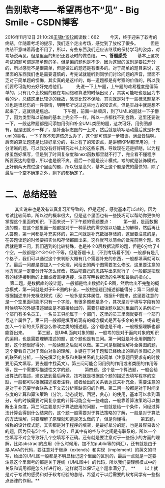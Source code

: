 # 告别软考——希望再也不“见” - Big Smile - CSDN博客
2016年11月12日 21:10:28[王啸tr1912](https://me.csdn.net/tr1912)阅读数：662
        今天，终于迎来了软考的终结，伴随着考场的提示，我们逐个走出考场，感觉到了放松了很多。
         但是终结不意味着再也不用了，所以，有些东西我们还应该继续的保持学习的姿势，对考场说再见，但是里面的知识还要及时的做总结。
**一、答题感受**
        基本上这次考试的题可谓是简单题的多，但是偏的题也是不少，因为这里的区别是要拉开分的，所以感觉不是很简单，但是做过的题还是有很多的。对于简单的题目来说，这里面的东西我们也是需要谨慎的，考完试就能听到同学们讨论问题的声音，里面不乏对于简单题的懊悔，其实真的是这样的，每一道题都是有考察的价值的，所以我们要尽可能的去好好完成他们。
        先说一下上午题，上午题的难易程度是偏简单的，只有几个比较偏的题在考网络和算法的时候出现了，其实可能吧也是因为书看的少，总结这里比较少的缘故，感觉比较不保险，其次就是对于一些概念题拿不准也是很悲伤的一件事情，明明都听说过这些地方的知识点，但是实战中就是想不起来了，这就很是尴尬。
        下午题，前面一路顺风，到了UML的题就一下子懵了，因为类型和以前做的基本上完全不一样，所以一点都找不到套路，这里还要说一下，一般这种题都是问添加用例和补全UML类图的题，这次可好，用例图都有，但是图就不一样了，是补全状态图的一上来，然后就是填写活动最后就是补充uml的类名，一下子就不知道该怎么办了，这个题可谓是一步错误，满盘皆输啊。后面的算法题还是比较好拿分的，书上有了的知识点，是讲解KPM那里用的，十分清晰的题，可以我没有好好研究过书上的这些东西，导致现在还是抓瞎，以为程序虽然好填写，但是到了时间复杂度和next函数那里就不行了，完全看不懂程序所要表达的意思，所以也是很不爽。最后一个题是设计模式，考的就是装饰模式，正好前两天做过这个里面的题，所以很是高兴，基本上这个题是做的最快的，除了最后一个空不确定之外，剩下的都确定了。
# 二、总结经验
        其实说来也是没有认真复习所导致的，但是还好，感觉基本可以过的，因为考试比较简单，所以过的概率很大，但是这个里面也有一些技巧可以帮助你更快的掌握这个里面的知识，下面来说一下下午题的答题要点：
        第一题，是画数据流的题，在这个题里面一般都是对于一种系统的需求做以功能上的解释，然后再让人答题，第一问都是补充实体的，第二问就是补充数据存储的，这里要注意的是，在答题读题的时候要把实体和存储都画出来，这样就可以简单的做完前两个题。然后就是第三问，我们遇到的比较特殊，也是补全0层数据流图的题，但是6分给了4个空，一般都是2个3个6个不等，但是答题卡上（不到考场看不到）一般都有是几个格子，我们可以通过这个来判断大概有几个需要补充的东西，一般都填满就可以了。最后一问都是要加入一个处理，问给出的两个图需要怎么修改，这里要注意的地方就是一定要分开写怎么修改，然后吧自己的思路写出来就行了（一般都是把现有的线连接到新的上面或者直接连接，注意写明数据流的名字和最后的指向）。
        第二题，是数据库的设计题，一般都是给出数据的E-R图，然后给出不完整的概念模式，第一问就是对于E-R图的补全，一般根据题目描述都能得分；第二问都是根据描述来补充概念模式（表）一般多是实体属性，根据E-R图来，这里要注意的是一个空里面可能不只有一个字段，有很多题都是多个，其次是对于填写字段有的时候填写的外键描述里面是不直接给出的，需要仔细读题以区别里面的关系例如一个部门有多名员工，一名员工只能属于一个部门，这里的员工里面就要有一个部门号这个属性了。第三问一般都是填写的现有的概念模式是否有多余的关系，或者是加入一个新的关系要怎么修改之类的描述题，这个题也是不难，一般根据理解也都能答出来。
        第三题，是UML面向对象的题，一般考的是对于面向对象的知识的运用，也是需要理解描述的题，这个题也是有三问。第一问就是补全用例图的题，这个题很好得分，一般读题之后就可以做。第二问是根据理解补全类图的题，这个要看自己对于面向对象的理解，关键在于对于题和已经给出的空的类图框之间的联系的分析，一般先填泛化关系和关联关系的比较简单（注意题目要求有的时候要用英文填写，要去题中找英文）。第三问可能会问用例的作用或者类图的作用等等，是一个需要写描述性文字的题。
        第四题，这个是一个算法题，一般会给出算法的描述，建议放到最后再做。技巧就是根据这个题的描述去填写程序的空缺，一般都可以根据描述或者注释，或者给出的关系表达式来补充全，需要注意的是对于补充要学会联系上下文去分析空缺语句的作用。第二问一般都是对于时间复杂度的计算和算法策略（分治，动态规划，回溯，贪心）的使用，基本可以拿到满分，有的时候需要时间复杂度的计算可能会有一些难度，一般靠着算法策略可以推断出复杂度。第三问主要是对于算法应用的问题，一般就是给一个条件，问经过算法计算会得到什么结果的，这个题一般需要对于算法策略的了解，一般是对于算法的方法理解，只要理解了原理就知道是怎么做的了，但是你懂得。
        第五题，俗称的设计模式题，其实都是对于程序的填空，是最好拿分的题，也是最容易丢分的题，因为只有5个空，每个3分，且其中有的空与空之间是有联系的，所以一个空填写不对会导致好几个空填写不正确。还有就是要注意对于一些细小的方面的理解，比如abstract的应用（什么时候用，加不加public等的词汇），还有就是由于是JAVA的代码，要注意对于继承（extends）和实现（implement）的英文的书写，给出的UML图一般都是不明显标记这个里面的区别的，最后一点就是一定要注意这个里面考的都是关于连线（UML图中）的代码，所以我们要理解模式中的关系和调用都是怎么样进行的，这样就可以保证这个题拿满分了。
**        以上就是对于考试的感受和对于软考经验的总结，希望对于以后需要的软考同学有一些指点迷津的作用。**
